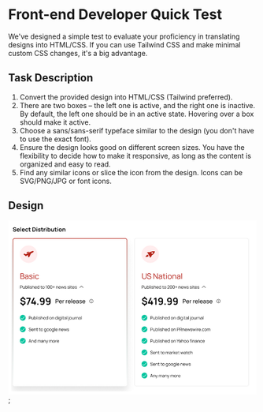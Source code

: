 # Front-end Developer Quick Test

We've designed a simple test to evaluate your proficiency in translating designs into HTML/CSS. If you can use Tailwind CSS and make minimal custom CSS changes, it's a big advantage.

## Task Description

1. Convert the provided design into HTML/CSS (Tailwind preferred).
2. There are two boxes – the left one is active, and the right one is inactive. By default, the left one should be in an active state. Hovering over a box should make it active.
3. Choose a sans/sans-serif typeface similar to the design (you don't have to use the exact font).
4. Ensure the design looks good on different screen sizes. You have the flexibility to decide how to make it responsive, as long as the content is organized and easy to read.
5. Find any similar icons or slice the icon from the design. Icons can be SVG/PNG/JPG or font icons.

## Design

![Design](./public/Design.png);